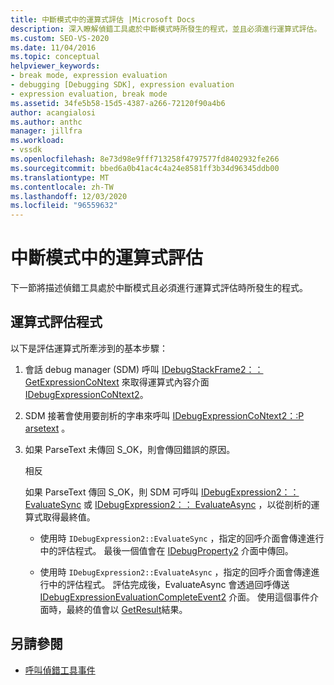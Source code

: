 ```yaml
---
title: 中斷模式中的運算式評估 |Microsoft Docs
description: 深入瞭解偵錯工具處於中斷模式時所發生的程式，並且必須進行運算式評估。
ms.custom: SEO-VS-2020
ms.date: 11/04/2016
ms.topic: conceptual
helpviewer_keywords:
- break mode, expression evaluation
- debugging [Debugging SDK], expression evaluation
- expression evaluation, break mode
ms.assetid: 34fe5b58-15d5-4387-a266-72120f90a4b6
author: acangialosi
ms.author: anthc
manager: jillfra
ms.workload:
- vssdk
ms.openlocfilehash: 8e73d98e9fff713258f4797577fd8402932fe266
ms.sourcegitcommit: bbed6a0b41ac4c4a24e8581ff3b34d96345ddb00
ms.translationtype: MT
ms.contentlocale: zh-TW
ms.lasthandoff: 12/03/2020
ms.locfileid: "96559632"
---
```

# <a name="expression-evaluation-in-break-mode"></a>中斷模式中的運算式評估
下一節將描述偵錯工具處於中斷模式且必須進行運算式評估時所發生的程式。

## <a name="expression-evaluation-process"></a>運算式評估程式
 以下是評估運算式所牽涉到的基本步驟：

1. 會話 debug manager (SDM) 呼叫 [IDebugStackFrame2：： GetExpressionCoNtext](../../extensibility/debugger/reference/idebugstackframe2-getexpressioncontext.md) 來取得運算式內容介面 [IDebugExpressionCoNtext2](../../extensibility/debugger/reference/idebugexpressioncontext2.md)。

2. SDM 接著會使用要剖析的字串來呼叫 [IDebugExpressionCoNtext2：:P arsetext](../../extensibility/debugger/reference/idebugexpressioncontext2-parsetext.md) 。

3. 如果 ParseText 未傳回 S_OK，則會傳回錯誤的原因。

     相反

     如果 ParseText 傳回 S_OK，則 SDM 可呼叫 [IDebugExpression2：： EvaluateSync](../../extensibility/debugger/reference/idebugexpression2-evaluatesync.md) 或 [IDebugExpression2：： EvaluateAsync](../../extensibility/debugger/reference/idebugexpression2-evaluateasync.md) ，以從剖析的運算式取得最終值。

    - 使用時 `IDebugExpression2::EvaluateSync` ，指定的回呼介面會傳達進行中的評估程式。 最後一個值會在 [IDebugProperty2](../../extensibility/debugger/reference/idebugproperty2.md) 介面中傳回。

    - 使用時 `IDebugExpression2::EvaluateAsync` ，指定的回呼介面會傳達進行中的評估程式。 評估完成後，EvaluateAsync 會透過回呼傳送 [IDebugExpressionEvaluationCompleteEvent2](../../extensibility/debugger/reference/idebugexpressionevaluationcompleteevent2.md) 介面。 使用這個事件介面時，最終的值會以 [GetResult](../../extensibility/debugger/reference/idebugexpressionevaluationcompleteevent2-getresult.md)結果。

## <a name="see-also"></a>另請參閱
- [呼叫偵錯工具事件](../../extensibility/debugger/calling-debugger-events.md)
